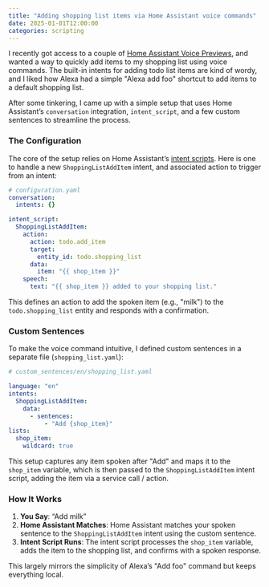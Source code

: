 ```yaml
---
title: "Adding shopping list items via Home Assistant voice commands"
date: 2025-01-01T12:00:00
categories: scripting
---
```


I recently got access to a couple of [Home Assistant Voice Previews](https://www.home-assistant.io/voice-pe/), and wanted a way to quickly add items to my shopping list using voice commands. The built-in intents for adding todo list items are kind of wordy, and I liked how Alexa had a simple "Alexa add foo" shortcut to add items to a default shopping list.

After some tinkering, I came up with a simple setup that uses Home Assistant’s `conversation` integration, `intent_script`, and a few custom sentences to streamline the process.

### The Configuration

The core of the setup relies on Home Assistant’s [intent scripts](https://www.home-assistant.io/integrations/intent_script/). Here is one to handle a new `ShoppingListAddItem` intent, and associated action to trigger from an intent:

```yaml
# configuration.yaml
conversation:
  intents: {}

intent_script:
  ShoppingListAddItem:
    action:
      action: todo.add_item
      target:
        entity_id: todo.shopping_list
      data:
        item: "{{ shop_item }}"
    speech:
      text: "{{ shop_item }} added to your shopping list."
```

This defines an action to add the spoken item (e.g., "milk") to the `todo.shopping_list` entity and responds with a confirmation.

### Custom Sentences

To make the voice command intuitive, I defined custom sentences in a separate file (`shopping_list.yaml`):

```yaml
# custom_sentences/en/shopping_list.yaml

language: "en"
intents:
  ShoppingListAddItem:
    data:
      - sentences:
          - "Add {shop_item}"
lists:
  shop_item:
    wildcard: true
```

This setup captures any item spoken after "Add" and maps it to the `shop_item` variable, which is then passed to the `ShoppingListAddItem` intent script, adding the item via a service call / action.

### How It Works

1. **You Say**: “Add milk”
2. **Home Assistant Matches**: Home Assistant matches your spoken sentence to the `ShoppingListAddItem` intent using the custom sentence.
3. **Intent Script Runs**: The intent script processes the `shop_item` variable, adds the item to the shopping list, and confirms with a spoken response.

This largely mirrors the simplicity of Alexa’s "Add foo" command but keeps everything local.
